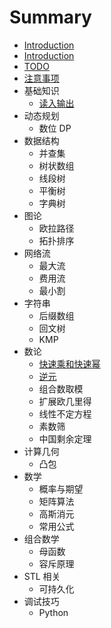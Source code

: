 # Summary

* [Introduction](README.md)
* [Introduction](Readme.md)
* [TODO](todo.md)
* [注意事项](zhu-yi-shi-xiang.md)
* 基础知识
  * [读入输出](du-ru-shu-chu.md)
* 动态规划
  * 数位 DP
* 数据结构
  * 并查集
  * 树状数组
  * 线段树
  * 平衡树
  * 字典树
* 图论
  * 欧拉路径
  * 拓扑排序
* 网络流
  * 最大流
  * 费用流
  * 最小割
* 字符串
  * 后缀数组
  * 回文树
  * KMP
* 数论
  * [快速乘和快速幂](kuai-su-cheng-he-kuai-su-mi.md)
  * [逆元](ni-yuan.md)
  * 组合数取模
  * 扩展欧几里得
  * 线性不定方程
  * 素数筛
  * 中国剩余定理
* 计算几何
  * 凸包
* 数学
  * 概率与期望
  * 矩阵算法
  * 高斯消元
  * 常用公式
* 组合数学
  * 母函数
  * 容斥原理
* STL 相关
  * 可持久化
* 调试技巧
  * Python

